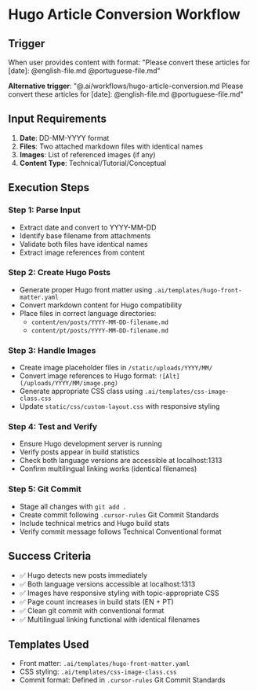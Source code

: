 # Hugo Article Conversion Workflow

## Trigger

When user provides content with format: "Please convert these articles for [date]: @english-file.md @portuguese-file.md"

**Alternative trigger**: "@.ai/workflows/hugo-article-conversion.md Please convert these articles for [date]: @english-file.md @portuguese-file.md"

## Input Requirements

1. **Date**: DD-MM-YYYY format
2. **Files**: Two attached markdown files with identical names
3. **Images**: List of referenced images (if any)
4. **Content Type**: Technical/Tutorial/Conceptual

## Execution Steps

### Step 1: Parse Input

- Extract date and convert to YYYY-MM-DD
- Identify base filename from attachments
- Validate both files have identical names
- Extract image references from content

### Step 2: Create Hugo Posts

- Generate proper Hugo front matter using `.ai/templates/hugo-front-matter.yaml`
- Convert markdown content for Hugo compatibility
- Place files in correct language directories:
  - `content/en/posts/YYYY-MM-DD-filename.md`
  - `content/pt/posts/YYYY-MM-DD-filename.md`

### Step 3: Handle Images

- Create image placeholder files in `/static/uploads/YYYY/MM/`
- Convert image references to Hugo format: `![Alt](/uploads/YYYY/MM/image.png)`
- Generate appropriate CSS class using `.ai/templates/css-image-class.css`
- Update `static/css/custom-layout.css` with responsive styling

### Step 4: Test and Verify

- Ensure Hugo development server is running
- Verify posts appear in build statistics
- Check both language versions are accessible at localhost:1313
- Confirm multilingual linking works (identical filenames)

### Step 5: Git Commit

- Stage all changes with `git add .`
- Create commit following `.cursor-rules` Git Commit Standards
- Include technical metrics and Hugo build stats
- Verify commit message follows Technical Conventional format

## Success Criteria

- ✅ Hugo detects new posts immediately
- ✅ Both language versions accessible at localhost:1313
- ✅ Images have responsive styling with topic-appropriate CSS
- ✅ Page count increases in build stats (EN + PT)
- ✅ Clean git commit with conventional format
- ✅ Multilingual linking functional with identical filenames

## Templates Used

- Front matter: `.ai/templates/hugo-front-matter.yaml`
- CSS styling: `.ai/templates/css-image-class.css`
- Commit format: Defined in `.cursor-rules` Git Commit Standards

